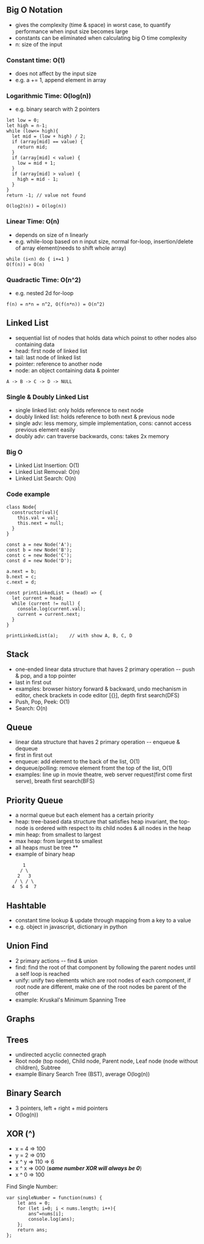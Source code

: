 ## Big O Notation
- gives the complexity (time & space) in worst case, to quantify performance when input size becomes large
- constants can be eliminated when calculating big O time complexity
- n: size of the input

### Constant time: O(1)
- does not affect by the input size
- e.g. a += 1, append element in array

### Logarithmic Time: O(log(n))
- e.g. binary search with 2 pointers
```
let low = 0;
let high = n-1;
while (low<= high){
  let mid = (low + high) / 2;
  if (array[mid] == value) {
    return mid;
  }
  if (array[mid] < value) {
    low = mid + 1;
  } 
  if (array[mid] > value) {
    high = mid - 1;
  }
}
return -1; // value not found
```
```
O(log2(n)) = O(log(n))
```

### Linear Time: O(n)
- depends on size of n linearly
- e.g. while-loop based on n input size, normal for-loop, insertion/delete of array element(needs to shift whole array)
```
while (i<n) do { i+=1 }
O(f(n)) = O(n)
```

### Quadractic Time: O(n^2)
- e.g. nested 2d for-loop
```
f(n) = n*n = n^2, O(f(n*n)) = O(n^2)
```


## Linked List
- sequential list of nodes that holds data which poinst to other nodes also containing data
- head: first node of linked list
- tail: last node of linked list
- pointer: reference to another node
- node: an object containing data & pointer
```
A -> B -> C -> D -> NULL
```

### Single & Doubly Linked List
- single linked list: only holds reference to next node
- doubly linked list: holds reference to both next & previous node
- single adv: less memory, simple implementation, cons: cannot access previous element easily
- doubly adv: can traverse backwards, cons: takes 2x memory

### Big O
- Linked List Insertion: O(1)
- Linked List Removal: O(n)
- Linked List Search: O(n)

### Code example
```
class Node{
  constructor(val){
    this.val = val;
    this.next = null;
  }
}

const a = new Node('A');
const b = new Node('B');
const c = new Node('C');
const d = new Node('D');

a.next = b;
b.next = c;
c.next = d;

const printLinkedList = (head) => {
  let current = head;
  while (current != null) {
    console.log(current.val);
    current = current.next;
  }
}

printLinkedList(a);    // with show A, B, C, D
```

## Stack
- one-ended linear data structure that haves 2 primary operation -- push & pop, and a top pointer
- last in first out
- examples: browser history forward & backward, undo mechanism in editor, check brackets in code editor [[{}]()], depth first search(DFS)
- Push, Pop, Peek: O(1)
- Search: O(n)

## Queue
- linear data structure that haves 2 primary operation -- enqueue & dequeue 
- first in first out
- enqueue: add element to the back of the list, O(1)
- dequeue/polling: remove element fromt the top of the list, O(1)
- examples: line up in movie theatre, web server request(first come first serve), breath first search(BFS)

## Priority Queue
- a normal queue but each element has a certain priority
- heap: tree-based data structure that satisfies heap invariant, the top-node is ordered with respect to its child nodes & all nodes in the heap
- min heap: from smallest to largest
- max heap: from largest to smallest
- all heaps must be tree **
- example of binary heap
```
      1
     / \
    2   3
   / \ / \
  4  5 4  7
```

## Hashtable
- constant time lookup & update through mapping from a key to a value
- e.g. object in javascript, dictionary in python

## Union Find
- 2 primary actions -- find & union
- find: find the root of that component by following the parent nodes until a self loop is reached 
- unify: unify two elements which are root nodes of each component, if root node are different, make one of the root nodes be parent of the other
- example: Kruskal's Minimum Spanning Tree

## Graphs

## Trees
- undirected acyclic connected graph
- Root node (top node), Child node, Parent node, Leaf node (node without children), Subtree
- example Binary Search Tree (BST), average O(log(n))

## Binary Search
- 3 pointers, left + right + mid pointers
- O(log(n))

## XOR (^)
- x = 4 => 100
- y = 2 => 010
- x ^ y => 110 => 6
- x ^ x => 000 (***same number XOR will always be 0***)
- x ^ 0 => 100 

Find Single Number:
```
var singleNumber = function(nums) {
    let ans = 0;
    for (let i=0; i < nums.length; i++){
        ans^=nums[i];
        console.log(ans);
    };
    return ans;
};
```
